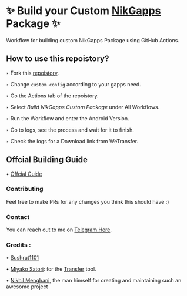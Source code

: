 
# ✨ Build your Custom [NikGapps](https://nikgapps.com/) Package ✨
Workflow for building custom NikGapps Package using GitHub Actions.

## How to use this repoistory?
‣ Fork this [repoistory](https://github.com/ri5h46h/NikGapps_build_workflow/fork).

‣ Change ```custom.config``` according to your gapps need.

‣ Go the Actions tab of the repoistory.

‣ Select _Build NikGapps Custom Package_ under All Workflows.

‣ Run the Workflow and enter the Android Version.

‣ Go to logs, see the process and wait for it to finish.

‣ Check the logs for a Download link from WeTransfer.

## Offcial Building Guide
• [Offcial Guide](https://github.com/nikgapps/build)

### Contributing
Feel free to make PRs for any changes you think this should have :)

### Contact
You can reach out to me on [Telegram Here](https://t.me/ri5h46h).

### Credits :
• [Sushrut1101](https://github.com/Sushrut1101)

• [Miyako Satori](https://github.com/mikubill): for the [Transfer](https://github.com/Mikubill/transfer) tool.

• [Nikhil Menghani](https://github.com/nikhilmenghani), the man himself for creating and maintaining such an awesome project

